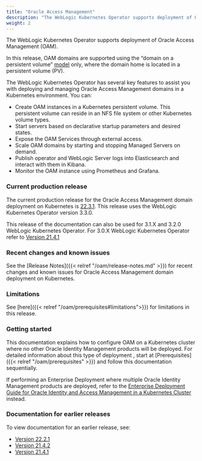 ```yaml
---
title: "Oracle Access Management"
description: "The WebLogic Kubernetes Operator supports deployment of Oracle Access Management (OAM). Follow the instructions in this guide to set up these Oracle Access Management domains on Kubernetes."
weight: 2
---
```


The WebLogic Kubernetes Operator supports deployment of Oracle Access Management (OAM).

In this release, OAM domains are supported using the “domain on a persistent volume”
[model](https://oracle.github.io/weblogic-kubernetes-operator/userguide/managing-domains/choosing-a-model/) only, where the domain home is located in a persistent volume (PV).

The WebLogic Kubernetes Operator has several key features to assist you with deploying and managing Oracle Access Management domains in a Kubernetes
environment. You can:


* Create OAM instances in a Kubernetes persistent volume. This persistent volume can reside in an NFS file system or other Kubernetes volume types.
* Start servers based on declarative startup parameters and desired states.
* Expose the OAM Services through external access.
* Scale OAM domains by starting and stopping Managed Servers on demand.
* Publish operator and WebLogic Server logs into Elasticsearch and interact with them in Kibana.
* Monitor the OAM instance using Prometheus and Grafana.

### Current production release

The current production release for the Oracle Access Management domain deployment on Kubernetes is [22.3.1](https://github.com/oracle/fmw-kubernetes/releases). This release uses the WebLogic Kubernetes Operator version 3.3.0.

This release of the documentation can also be used for 3.1.X and 3.2.0 WebLogic Kubernetes Operator.
For 3.0.X WebLogic Kubernetes Operator refer to [Version 21.4.1](https://oracle.github.io/fmw-kubernetes/21.4.1/oam/)

### Recent changes and known issues

See the [Release Notes]({{< relref "/oam/release-notes.md" >}}) for recent changes and known issues for Oracle Access Management domain deployment on Kubernetes.

### Limitations

See [here]({{< relref "/oam/prerequisites#limitations">}}) for limitations in this release.

### Getting started

This documentation explains how to configure OAM on a Kubernetes cluster where no other Oracle Identity Management products will be deployed. For detailed information about this type of deployment , start at [Prerequisites]({{< relref "/oam/prerequisites" >}}) and follow this documentation sequentially.

If performing an Enterprise Deployment where multiple Oracle Identity Management products are deployed, refer to the [Enterprise Deployment Guide for Oracle Identity and Access Management in a Kubernetes Cluster](https://docs.oracle.com/en/middleware/fusion-middleware/12.2.1.4/ikedg/index.html) instead.


### Documentation for earlier releases

To view documentation for an earlier release, see:

* [Version 22.2.1](https://oracle.github.io/fmw-kubernetes/22.2.1/oam/)
* [Version 21.4.2](https://oracle.github.io/fmw-kubernetes/21.4.2/oam/)
* [Version 21.4.1](https://oracle.github.io/fmw-kubernetes/21.4.1/oam/)




